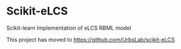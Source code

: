 # Scikit-eLCS
Scikit-learn Implementation of eLCS RBML model

This project has moved to https://github.com/UrbsLab/scikit-eLCS
